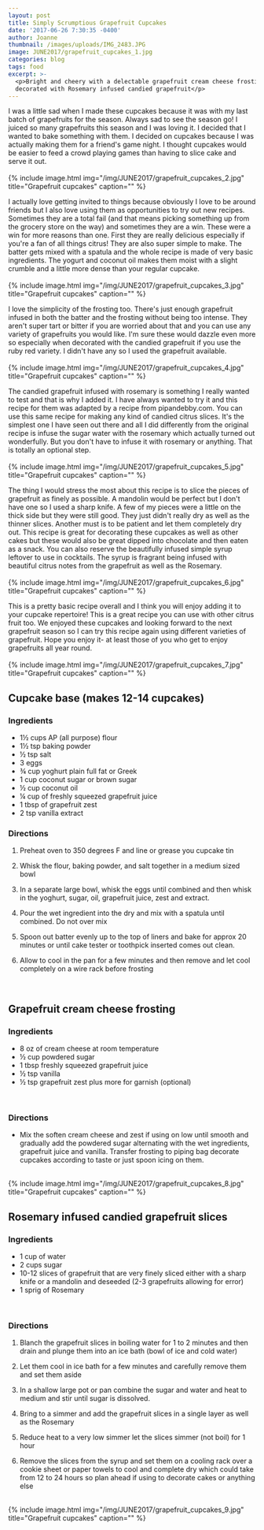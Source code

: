 ```yaml
---
layout: post
title: Simply Scrumptious Grapefruit Cupcakes
date: '2017-06-26 7:30:35 -0400'
author: Joanne
thumbnail: /images/uploads/IMG_2483.JPG
image: JUNE2017/grapefruit_cupcakes_1.jpg
categories: blog
tags: food
excerpt: >-
  <p>Bright and cheery with a delectable grapefruit cream cheese frosting and
  decorated with Rosemary infused candied grapefruit</p>
---
```


I was a little sad when I made these cupcakes because it was with my last batch of grapefruits for the season. Always sad to see the season go! I juiced so many grapefruits this season and I was loving it. I decided that I wanted to bake something with them. I decided on cupcakes because I was actually making them for a friend's game night. I thought cupcakes would be easier to feed a crowd playing games than having to slice cake and serve it out.
<br>
<br>
{% include image.html
img="/img/JUNE2017/grapefruit_cupcakes_2.jpg"
title="Grapefruit cupcakes"
caption="" %}
<br>

I actually love getting invited to things because obviously I love to be around friends but I also love using them as opportunities to try out new recipes. Sometimes they are a total fail (and that means picking something up from the grocery store on the way) and sometimes they are a win. These were a win for more reasons than one.  First they are really delicious especially if you're a fan of all things citrus! They are also super simple to make. The batter gets mixed with a spatula and the whole recipe is made of very basic ingredients. The yogurt and coconut oil makes them moist with a slight crumble and a little more dense than your regular cupcake.
<br>
<br>
{% include image.html
img="/img/JUNE2017/grapefruit_cupcakes_3.jpg"
title="Grapefruit cupcakes"
caption="" %}
<br>

I love the simplicity of the frosting too. There's just enough grapefruit infused in both the batter and the frosting without being too intense.  They aren't super tart or bitter if you are worried about that and you can use any variety of grapefruits you would like. I'm sure these would dazzle even more so especially when decorated with the candied grapefruit if you use the ruby red variety.  I didn't have any so I used the grapefruit available.
<br>
<br>
{% include image.html
img="/img/JUNE2017/grapefruit_cupcakes_4.jpg"
title="Grapefruit cupcakes"
caption="" %}
<br>

The candied grapefruit infused with rosemary is something I really wanted to test and that is why I added it.  I have always wanted to try it and this recipe for them was adapted by a recipe from pipandebby.com.  You can use this same recipe for making any kind of candied citrus slices.  It's the simplest one I have seen out there and all I did differently from the original recipe is infuse the sugar water with the rosemary which actually turned out wonderfully. But you don't have to infuse it with rosemary or anything.  That is totally an optional step.
<br>
<br>
{% include image.html
img="/img/JUNE2017/grapefruit_cupcakes_5.jpg"
title="Grapefruit cupcakes"
caption="" %}
<br>

The thing I would stress the most about this recipe is to slice the pieces of grapefruit as finely as possible.  A mandolin would be perfect but I don't have one so I used a sharp knife. A few of my pieces were a little on the thick side but they were still good.  They just didn't really dry as well as the thinner slices. Another must is to be patient and let them completely dry out. This recipe is great for decorating these cupcakes as well as other cakes but these would also be great dipped into chocolate and then eaten as a snack. You can also reserve the beautifully infused simple syrup leftover to use in cocktails. The syrup is fragrant being infused with beautiful citrus notes from the grapefruit as well as the Rosemary.  
<br>
{% include image.html
img="/img/JUNE2017/grapefruit_cupcakes_6.jpg"
title="Grapefruit cupcakes"
caption="" %}
<br>

This is a pretty basic recipe overall and  I think you will enjoy adding it to your cupcake repertoire! This is a great recipe you can use with other citrus fruit too. We enjoyed these cupcakes and looking forward to the next grapefruit season so I can try this recipe again using different varieties of grapefruit. Hope you enjoy it- at least those of you who get to enjoy grapefruits all year round.
<br>
<br>
{% include image.html
img="/img/JUNE2017/grapefruit_cupcakes_7.jpg"
title="Grapefruit cupcakes"
caption="" %}
<br>

## Cupcake base (makes 12-14 cupcakes)
### Ingredients

* 1&frac12; cups AP (all purpose) flour
* 1&frac12; tsp baking powder
* &frac12; tsp salt
* 3 eggs
* &frac34; cup yoghurt plain full fat or Greek
* 1 cup coconut sugar or brown sugar
* &frac12; cup coconut oil
* &frac14; cup of freshly squeezed grapefruit juice
* 1 tbsp of grapefruit zest  
* 2 tsp vanilla extract

### Directions

1. Preheat oven to 350 degrees F and line or grease you cupcake tin

1. Whisk the flour, baking powder, and salt together in a medium sized bowl

1. In a separate large bowl, whisk the eggs until combined and then whisk in the yoghurt, sugar, oil, grapefruit juice, zest and extract.  

1. Pour the wet ingredient into the dry and mix with a spatula until combined. Do not over mix

1. Spoon out batter evenly up to the top of liners and bake for approx 20 minutes or until cake tester or toothpick inserted comes out clean.

1. Allow to cool in the pan for a few minutes and then remove and let cool completely on a wire rack before frosting
<br>

## Grapefruit cream cheese frosting
### Ingredients
* 8 oz of cream cheese at room temperature
* &frac12; cup powdered sugar
* 1 tbsp freshly squeezed grapefruit juice
* &frac12; tsp vanilla
* &frac12; tsp grapefruit zest plus more for garnish (optional)
<br>

### Directions

* Mix the soften cream cheese and zest if using on low until smooth and gradually add the powdered sugar alternating with the wet ingredients, grapefruit juice and vanilla. Transfer frosting to piping bag decorate cupcakes according to taste or just spoon icing on them.  

<br>
{% include image.html
img="/img/JUNE2017/grapefruit_cupcakes_8.jpg"
title="Grapefruit cupcakes"
caption="" %}
<br>

## Rosemary infused candied grapefruit slices

### Ingredients

* 1 cup of water
* 2 cups sugar
* 10-12 slices of grapefruit that are very finely sliced either with a sharp knife or a mandolin and deseeded (2-3 grapefruits allowing for error)
* 1 sprig of Rosemary
<br>

### Directions

1. Blanch the grapefruit slices in boiling water for 1 to 2 minutes and then drain and plunge them into an ice bath (bowl of ice and cold water)

1. Let them cool in ice bath for a few minutes and carefully remove them and set them aside

1. In a shallow large pot or pan combine the sugar and water and heat to medium and stir until sugar is dissolved.

1. Bring to a simmer and add the grapefruit slices in a single layer as well as the Rosemary

1. Reduce heat to a very low simmer let the slices simmer (not boil) for 1 hour

1. Remove the slices from the syrup and set them on a cooling rack over a cookie sheet or paper towels to cool and complete dry which could take from 12 to 24 hours so plan ahead if using to decorate cakes or anything else

<br>
{% include image.html
img="/img/JUNE2017/grapefruit_cupcakes_9.jpg"
title="Grapefruit cupcakes"
caption="" %}

